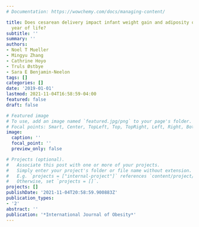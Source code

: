```yaml
---
# Documentation: https://wowchemy.com/docs/managing-content/

title: Does cesarean delivery impact infant weight gain and adiposity over the first
  year of life?
subtitle: ''
summary: ''
authors:
- Noel T Mueller
- Mingyu Zhang
- Cathrine Hoyo
- Truls Østbye
- Sara E Benjamin-Neelon
tags: []
categories: []
date: '2019-01-01'
lastmod: 2021-11-04T16:58:59-04:00
featured: false
draft: false

# Featured image
# To use, add an image named `featured.jpg/png` to your page's folder.
# Focal points: Smart, Center, TopLeft, Top, TopRight, Left, Right, BottomLeft, Bottom, BottomRight.
image:
  caption: ''
  focal_point: ''
  preview_only: false

# Projects (optional).
#   Associate this post with one or more of your projects.
#   Simply enter your project's folder or file name without extension.
#   E.g. `projects = ["internal-project"]` references `content/project/deep-learning/index.md`.
#   Otherwise, set `projects = []`.
projects: []
publishDate: '2021-11-04T20:58:59.900883Z'
publication_types:
- '2'
abstract: ''
publication: '*International Journal of Obesity*'
---
```

